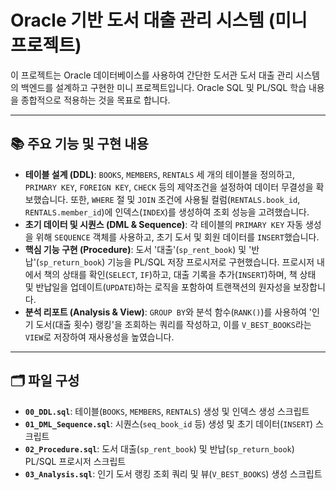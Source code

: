 # Oracle 기반 도서 대출 관리 시스템 (미니 프로젝트)

이 프로젝트는 Oracle 데이터베이스를 사용하여 간단한 도서관 도서 대출 관리 시스템의 백엔드를 설계하고 구현한 미니 프로젝트입니다. Oracle SQL 및 PL/SQL 학습 내용을 종합적으로 적용하는 것을 목표로 합니다.

---

## 📚 주요 기능 및 구현 내용

* **테이블 설계 (DDL)**: `BOOKS`, `MEMBERS`, `RENTALS` 세 개의 테이블을 정의하고, `PRIMARY KEY`, `FOREIGN KEY`, `CHECK` 등의 제약조건을 설정하여 데이터 무결성을 확보했습니다. 또한, `WHERE` 절 및 `JOIN` 조건에 사용될 컬럼(`RENTALS.book_id`, `RENTALS.member_id`)에 인덱스(`INDEX`)를 생성하여 조회 성능을 고려했습니다.
* **초기 데이터 및 시퀀스 (DML & Sequence)**: 각 테이블의 `PRIMARY KEY` 자동 생성을 위해 `SEQUENCE` 객체를 사용하고, 초기 도서 및 회원 데이터를 `INSERT`했습니다.
* **핵심 기능 구현 (Procedure)**: 도서 '대출'(`sp_rent_book`) 및 '반납'(`sp_return_book`) 기능을 PL/SQL 저장 프로시저로 구현했습니다. 프로시저 내에서 책의 상태를 확인(`SELECT`, `IF`)하고, 대출 기록을 추가(`INSERT`)하며, 책 상태 및 반납일을 업데이트(`UPDATE`)하는 로직을 포함하여 트랜잭션의 원자성을 보장합니다.
* **분석 리포트 (Analysis & View)**: `GROUP BY`와 분석 함수(`RANK()`)를 사용하여 '인기 도서(대출 횟수) 랭킹'을 조회하는 쿼리를 작성하고, 이를 `V_BEST_BOOKS`라는 `VIEW`로 저장하여 재사용성을 높였습니다.

---

## 🗂️ 파일 구성

* **`00_DDL.sql`**: 테이블(`BOOKS`, `MEMBERS`, `RENTALS`) 생성 및 인덱스 생성 스크립트
* **`01_DML_Sequence.sql`**: 시퀀스(`seq_book_id` 등) 생성 및 초기 데이터(`INSERT`) 스크립트
* **`02_Procedure.sql`**: 도서 대출(`sp_rent_book`) 및 반납(`sp_return_book`) PL/SQL 프로시저 스크립트
* **`03_Analysis.sql`**: 인기 도서 랭킹 조회 쿼리 및 뷰(`V_BEST_BOOKS`) 생성 스크립트
